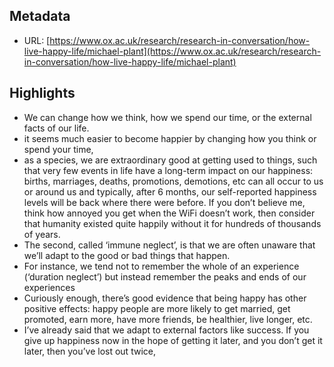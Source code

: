 ## Metadata
* URL: [https://www.ox.ac.uk/research/research-in-conversation/how-live-happy-life/michael-plant](https://www.ox.ac.uk/research/research-in-conversation/how-live-happy-life/michael-plant)

## Highlights
* We can change how we think, how we spend our time, or the external facts of our life.
* it seems much easier to become happier by changing how you think or spend your time,
* as a species, we are extraordinary good at getting used to things, such that very few events in life have a long-term impact on our happiness: births, marriages, deaths, promotions, demotions, etc can all occur to us or around us and typically, after 6 months, our self-reported happiness levels will be back where there were before. If you don’t believe me, think how annoyed you get when the WiFi doesn’t work, then consider that humanity existed quite happily without it for hundreds of thousands of years.
* The second, called ‘immune neglect’, is that we are often unaware that we’ll adapt to the good or bad things that happen.
* For instance, we tend not to remember the whole of an experience (‘duration neglect’) but instead remember the peaks and ends of our experiences
* Curiously enough, there’s good evidence that being happy has other positive effects: happy people are more likely to get married, get promoted, earn more, have more friends, be healthier, live longer, etc.
* I’ve already said that we adapt to external factors like success. If you give up happiness now in the hope of getting it later, and you don’t get it later, then you’ve lost out twice,